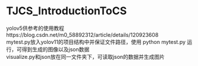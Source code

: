 # TJCS_IntroductionToCS
yolov5供参考的使用教程https://blog.csdn.net/m0_58892312/article/details/120923608</br>
mytest.py放入yolov11的项目结构中并保证文件路径，使用 python mytest.py 运行，可得到生成的图像以及json数据</br>
visualize.py和json放在同一文件夹下，可读取json的数据并生成图片
